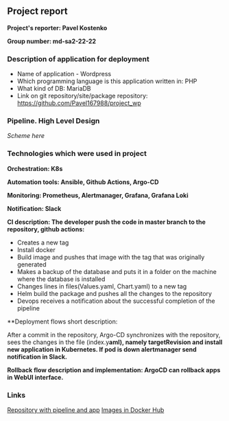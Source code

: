 
## Project report

**Project's reporter: Pavel Kostenko**

**Group number: md-sa2-22-22**

### Description of application for deployment

- Name of application - Wordpress
- Which programming language is this application written in: PHP
- What kind of DB: MariaDB
- Link on git repository/site/package repository: https://github.com/Pavel167988/project_wp

### Pipeline. High Level Design

_Scheme here_

### Technologies which were used in project

**Orchestration: K8s**

**Automation tools: Ansible, Github Actions, Argo-CD**

**Monitoring: Prometheus, Alertmanager, Grafana, Grafana Loki**

**Notification: Slack**

**CI description: The developer push the code in master branch to the repository, github actions:**

- Creates a new tag
- Install docker
- Build image and pushes that image with the tag that was originally generated
- Makes a backup of the database and puts it in a folder on the machine where the database is installed
- Changes lines in files(Values.yaml, Chart.yaml) to a new tag
- Helm build the package and pushes all the changes to the repository
- Devops receives a notification about the successful completion of the pipeline

**Deployment flows short description:

After a commit in the repository, Argo-CD synchronizes with the repository, sees the changes in the file (index.y**aml), namely targetRevision and install new application in Kubernetes. If pod is down alertmanager send notification in Slack.**


**Rollback flow description and implementation: ArgoCD can rollback apps in WebUI interface.** 



### Links

[Repository with pipeline and app](https://github.com/Pavel167988/project_wp)
[Images in Docker Hub](https://hub.docker.com/repository/docker/pavelogs/wordpress/general)
